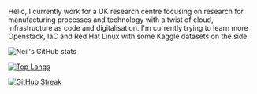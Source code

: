 Hello, I currently work for a UK research centre focusing on research for manufacturing processes and technology with a twist of cloud, infrastructure as code and digitalisation.
I'm currently trying to learn more Openstack, IaC and Red Hat Linux with some Kaggle datasets on the side.

![Neil's GitHub stats](https://github-readme-stats.vercel.app/api?username=neilmartindev&show_icons=true&theme=gruvbox)

[![Top Langs](https://github-readme-stats.vercel.app/api/top-langs/?username=neilmartindev&theme=gruvbox&hide=html,css,blade)](https://github.com/neilmartindev/github-readme-stats)

[![GitHub Streak](https://github-readme-streak-stats.herokuapp.com?user=neilmartindev&theme=gruvbox)](https://git.io/streak-stats)


